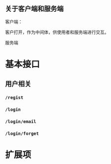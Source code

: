 ## 关于客户端和服务端

客户端：

客户打开，作为中间体，供使用者和服务端进行交互。

服务端



# 基本接口

## 用户相关

### `/regist`







### `/login`





### `/login/email`







### `/login/forget`











# 扩展项